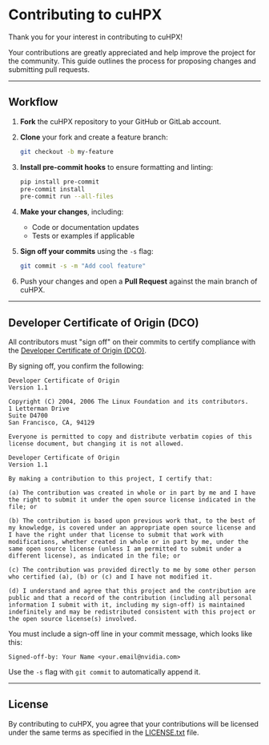 # Contributing to cuHPX

Thank you for your interest in contributing to cuHPX!

Your contributions are greatly appreciated and help improve the project for the community. This guide outlines the process for proposing changes and submitting pull requests.

---

## Workflow

1. **Fork** the cuHPX repository to your GitHub or GitLab account.
2. **Clone** your fork and create a feature branch:
   ```bash
   git checkout -b my-feature
   ```
3. **Install pre-commit hooks** to ensure formatting and linting:
   ```bash
   pip install pre-commit
   pre-commit install
   pre-commit run --all-files
   ```
4. **Make your changes**, including:
   - Code or documentation updates
   - Tests or examples if applicable
5. **Sign off your commits** using the `-s` flag:
   ```bash
   git commit -s -m "Add cool feature"
   ```

6. Push your changes and open a **Pull Request** against the main branch of cuHPX.

---

## Developer Certificate of Origin (DCO)

All contributors must "sign off" on their commits to certify compliance with the [Developer Certificate of Origin (DCO)](https://developercertificate.org/).

By signing off, you confirm the following:
```
Developer Certificate of Origin
Version 1.1
  
Copyright (C) 2004, 2006 The Linux Foundation and its contributors.
1 Letterman Drive
Suite D4700
San Francisco, CA, 94129
  
Everyone is permitted to copy and distribute verbatim copies of this license document, but changing it is not allowed.
```

```
Developer Certificate of Origin
Version 1.1

By making a contribution to this project, I certify that:

(a) The contribution was created in whole or in part by me and I have the right to submit it under the open source license indicated in the file; or

(b) The contribution is based upon previous work that, to the best of my knowledge, is covered under an appropriate open source license and I have the right under that license to submit that work with modifications, whether created in whole or in part by me, under the same open source license (unless I am permitted to submit under a different license), as indicated in the file; or

(c) The contribution was provided directly to me by some other person who certified (a), (b) or (c) and I have not modified it.

(d) I understand and agree that this project and the contribution are public and that a record of the contribution (including all personal information I submit with it, including my sign-off) is maintained indefinitely and may be redistributed consistent with this project or the open source license(s) involved.
```

You must include a sign-off line in your commit message, which looks like this:
```
Signed-off-by: Your Name <your.email@nvidia.com>
```
Use the `-s` flag with `git commit` to automatically append it.

---

## License

By contributing to cuHPX, you agree that your contributions will be licensed under the same terms as specified in the [LICENSE.txt](./LICENSE.txt) file.
